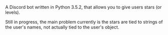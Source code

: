 A Discord bot written in Python 3.5.2, that allows you to give users stars (or levels).

Still in progress, the main problem currently is the stars are tied to strings of the user's names, not actually tied to the user's object.
